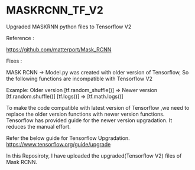 # MASKRCNN_TF_V2
Upgraded MASKRNN python files to Tensorflow V2


Reference :

https://github.com/matterport/Mask_RCNN

Fixes :

MASK RCNN -> Model.py was created with older version of Tensorflow, So the following functions are incompatible with Tensorflow V2

Example:
Older version [tf.random_shuffle()] => Newer version [tf.random.shuffle()]
              [tf.logs()] => [tf.math.logs()]
              
To make the code compatible with latest version of Tensorflow ,we need to replace the older version functions with newer version functions. Tensorflow has provided guide for the newer version upgradation. It reduces the manual effort.
  
  Refer the below guide for Tensorflow Upgradation.
  https://www.tensorflow.org/guide/upgrade
  
  In this Reposiroty, I have uploaded the upgraded(Tensorflow V2) files of Mask RCNN.
